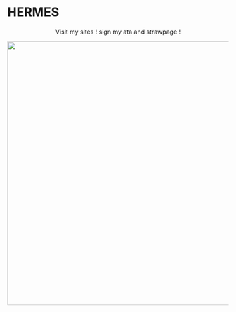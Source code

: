 # HERMES

<div align="center">

Visit my sites ! sign my ata and strawpage !

<div align="center">

<img src="https://i.postimg.cc/6QxVF9gT/Untitled252-20250506135530.webp" width="600" height="600">
